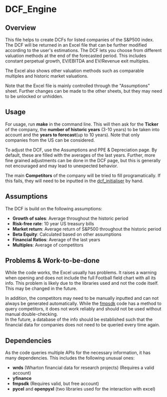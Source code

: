 # **DCF_Engine**

## Overview
This file helps to create DCFs for listed companies of the S&P500 index. The DCF will be returned in an Excel file that can be further modified according to the user's estimations. The DCF lets you choose from different valuation methods at the end of the forecasted period. This includes constant perpetual growth, EV/EBITDA and EV/Revenue exit multiples.

The Excel also shows other valuation methods such as comparable multiples and historic market valuations.

Note that the Excel file is mainly controlled through the "Assumptions" sheet. Further changes can be made to the other sheets, but they may need to be unlocked or unhidden.

## Usage
For usage, run **make** in the command line. This will then ask for the **Ticker** of the company, the **number of historic years** (3-10 years) to be taken into account and the **years to forecast**(up to 10 years). 
Note that only companies from the US can be considered. 

To adjust the DCF, use the Assumptions and PPE & Depreciation page. By default, these are filled with the averages of the last years.
Further, more fine grained adjustments can be done in the DCF page, but this is generally not encouraged and may lead to unexpected behavior.

The main **Competitors** of the company will be tried to fill programatically. If this fails, they will need to be inputted in the [dcf_initialiser](/code/dcf_initialiser.py) by hand.

## Assumptions
The DCF is build on the following assumptions:
- **Growth of sales**:  Average throughout the historic period
- **Risk-free rate**:   10 year US treasury bills
- **Market return**:    Average return of S&P500 throughout the historic period
- **Beta Equity**:      Calculated based on other assumptions
- **Financial Ratios**: Average of the last years
- **Multiples**:        Average of competitors

## Problems & Work-to-be-done
While the code works, the Excel usually has problems. It raises a warning when opening and does not include the full Football field chart with all its info. This problem is likely due to the libraries used and not the code itself. This may be changed in the future.
 
In addition, the competitors may need to be manually inputted and can not always be generated automatically. While the [fmpsdk](code/fmpsdk_query/fmpsdk_query.py) code has a method to query competitors, it does not work reliably and should not be used without manual double-checking.  
In the future, a database of the info should be established such that the financial data for companies does not need to be queried every time again.


## Dependencies
As the code queries multiple APIs for the necessary information, it has many dependencies. This includes the following unusual ones:  
- **wrds** (Wharton financial data for research projects) (Requires a valid account)  
- **yfinance**   
- **fmpsdk** (Requires valid, but free account)
- **pycel** and **openpyxl** (two libraries used for the interaction with excel)
